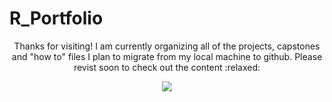 # R_Portfolio

<p align="center">
Thanks for visiting! I am currently organizing all of the projects, capstones and "how to" files I plan to migrate from my local machine to github. Please revist soon to check out the content :relaxed:
</p>

<p align="center">
  <img src="https://user-images.githubusercontent.com/78654839/185660362-8db83a6c-3c51-469e-9154-74f42abbb4f4.jpg"/>
</p>
